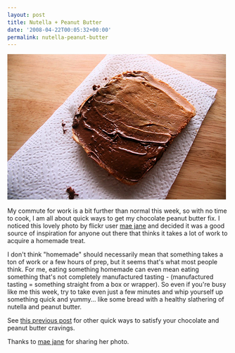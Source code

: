 ```yaml
---
layout: post
title: Nutella + Peanut Butter
date: '2008-04-22T00:05:32+00:00'
permalink: nutella-peanut-butter
---
```

<a href="http://www.flickr.com/photos/helloinfinite/2415614557/"><img src='images/uploads/2008/04/toast_nutella.jpg' alt='Toast with nutella and peanut butter' /></a>

My commute for work is a bit further than normal this week, so with no time to cook, I am all about quick ways to get my chocolate peanut butter fix. I noticed this lovely photo by flickr user <a href="http://www.flickr.com/photos/helloinfinite/">mae jane</a> and decided it was a good source of inspiration for anyone out there that thinks it takes a lot of work to acquire a homemade treat. 

I don't think "homemade" should necessarily mean that something takes a ton of work or a few hours of prep, but it seems that's what most people think. For me, eating something homemade can even mean eating something that's not completely manufactured tasting - (manufactured tasting = something straight from a box or wrapper). So even if you're busy like me this week, try to take even just a few minutes and whip yourself up something quick and yummy... like some bread with a healthy slathering of nutella and peanut butter. 

See <a href="http://www.cpbgallery.com/2008/03/22/chocolate-and-peanut-butter-on-a-spoon/">this previous post</a> for other quick ways to satisfy your chocolate and peanut butter cravings.

Thanks to <a href="http://www.flickr.com/photos/helloinfinite/">mae jane</a> for sharing her photo.
